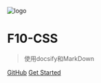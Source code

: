 ![logo](https://docsify.js.org/_media/icon.svg)

# F10-CSS

> 使用docsify和MarkDown


[GitHub](http://software.myhexin.com/gitlab/shenwei/F10-CSS)
[Get Started](#F10-CSS)